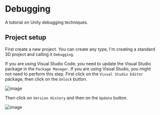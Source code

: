# Debugging

A tutorial on Unity debugging techniques.

## Project setup

First create a new project. You can create any type, I'm creating a standard 3D project and calling it `Debugging`.

If you are using Visual Studio Code, you need to update the Visual Studio package in the `Package Manager`. If you are using Visual Studio, you might not need to perform this step. First click on the `Visual Studio Editor` package, then click on the `Unlock` button.

![image](https://github.com/LSBUSGP/Debugging/assets/3679392/c2c730f4-d469-4a22-91a7-2c14b5bfa3f0)

Then click on `Version History` and then on the `Update` button.

![image](https://github.com/LSBUSGP/Debugging/assets/3679392/d91c7409-24d8-48a0-a2ce-7e933ecfb09b)
